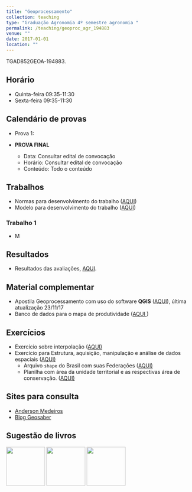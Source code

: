 ```yaml
---
title: "Geoprocessamento"
collection: teaching
type: "Graduação Agronomia 4º semestre agronomia "
permalink: /teaching/geoproc_agr_194883
venue: ""
date: 2017-01-01 
location: ""
---
```


TGAD852GEOA-194883.

## Horário

- Quinta-feira	09:35-11:30
- Sexta-feira	09:35-11:30

## Calendário de provas

- Prova 1: 


- **PROVA FINAL**
    - Data: Consultar edital de convocação
    - Horário:	Consultar edital de convocação
	- Conteúdo:	Todo o conteúdo

## Trabalhos

- Normas para desenvolvimento do trabalho (<a href="https://sites.google.com/site/rafatieppo/zownloads/NORMAS_RES_EXP.html?attredirects=0&amp;d=1" target="_blank">AQUI</a>)
- Modelo para desenvolvimento do trabalho (<a href="https://sites.google.com/site/rafatieppo/zownloads/MODELO_RESUMO_EXP.docx?attredirects=0&amp;d=1" target="_blank">AQUI</a>)

### Trabalho 1

- M

## Resultados

- Resultados das avaliações, <a href="https://sites.google.com/a/unemat.br/biossistemas/home/geo/GEO1702_RESULT.html?attredirects=0&d=1" target="_blank">AQUI</a>.


## Material complementar

- Apostila Geoprocessamento com uso do software <b>QGIS</b> (<a href="https://sites.google.com/a/unemat.br/biossistemas/home/geo/GIS_BOOKLET_PREAMBULO.pdf?attredirects=0&d=1" target="_blank">AQUI</a>), última atualização 23/11/17
- Banco de dados para o mapa de produtividade (<a href="https://sites.google.com/a/unemat.br/biossistemas/home/geo/C051_soja_min.csv?attredirects=0&d=1">AQUI </a>)


## Exercícios

- Exercício sobre interpolação (<a href="https://sites.google.com/site/zownloads/home/geo/C035_INTERPOLACAO_EXERC.pdf?attredirects=0&amp;d=1" target="_blank">AQUI)</a>
- Exercício para Estrutura, aquisição, manipulação e análise de dados espaciais (<a href="https://sites.google.com/a/unemat.br/biossistemas/home/geo/C040_EST_AQUIS_MANIP_ANALI_ATIV.pdf?attredirects=0&d=1" target="_blank">AQUI)</a>
    - Arquivo `shape` do Brasil com suas Federações (<a href="https://sites.google.com/a/unemat.br/biossistemas/home/geo/br_unidades_da_federacao.zip?attredirects=0&d=1" target="_blank">AQUI)</a>
    - Planilha com área da unidade territorial e as respectivas área de conservação. (<a href="https://sites.google.com/a/unemat.br/biossistemas/home/geo/TAB_BRUF_AREA_CONSERV.xlsx?attredirects=0&d=1" target="_blank">AQUI)</a>

## Sites para consulta

- [Anderson Medeiros](http://andersonmedeiros.com/)
- [Blog Geosaber](http://www.geosaber.com.br/Blog/)

## Sugestão de livros

<a href="http://ecojustus.com.br/livros/livro-qgis-e-geoprocessamento/"><img class="alignnone" src="http://ecojustus.com.br/wp-content/uploads/2012/08/livro-qgis-foto-capa.jpg" width="105" height="105" /></a>
<a href="http://ecojustus.com.br/livros/qgis-do-abc-ao-xyz/"><img class="alignnone" src="http://ecojustus.com.br/wp-content/uploads/2016/08/Capa-Livro-Pronto.jpg" width="105" height="105" /></a>
<a href="http://www.spatialanalysisonline.com/"><img class="alignnone" src="http://www.spatialanalysisonline.com/cover.png" width="105" height="105" /></a>

